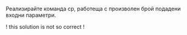
Реализирайте команда cp, работеща с произволен брой подадени входни параметри.

! this solution is not so correct !
